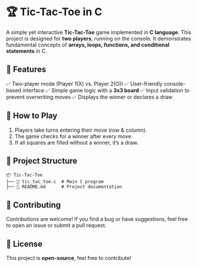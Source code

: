 # 🏆 Tic-Tac-Toe in C

A simple yet interactive **Tic-Tac-Toe** game implemented in **C language**. This project is designed for **two players**, running on the console. It demonstrates fundamental concepts of **arrays, loops, functions, and conditional statements** in C.

## 🚀 Features
✅ Two-player mode (Player 1(X) vs. Player 2(O))
✅ User-friendly console-based interface
✅ Simple game logic with a **3x3 board**
✅ Input validation to prevent overwriting moves
✅ Displays the winner or declares a draw

## 📌 How to Play
1. Players take turns entering their move (row & column).
2. The game checks for a winner after every move.
3. If all squares are filled without a winner, it’s a draw.

## 📂 Project Structure
```
📦 Tic-Tac-Toe
├── 📄 tic_tac_toe.c  # Main C program
├── 📄 README.md      # Project documentation
```

## 🤝 Contributing
Contributions are welcome! If you find a bug or have suggestions, feel free to open an issue or submit a pull request.

## 📜 License
This project is **open-source**, feel free to contribute!
